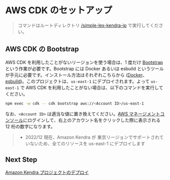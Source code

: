 # AWS CDK のセットアップ

> コマンドはルートディレクトリ [/simple-lex-kendra-jp](/) で実行してください。

## AWS CDK の Bootstrap

AWS CDK を利用したことがないリージョンを使う場合は、1 度だけ [Bootstrap](https://docs.aws.amazon.com/cdk/v2/guide/bootstrapping.html) という作業が必要です。Bootstrap には Docker あるいは esbuild というツールが手元に必要です。インストール方法はそれぞれこちらから ([Docker](https://docs.docker.com/desktop/)、[esbuild](https://esbuild.github.io/getting-started/))。このプロジェクトは、`us-east-1` にデプロイされます。よって `us-east-1` で AWS CDK を利用したことがない場合は、以下のコマンドを実行してください。

```bash
npm exec -w cdk -- cdk bootstrap aws://<Account ID>/us-east-1
```

なお、`<Account ID>` は適当な値に置き換えてください。[AWS マネージメントコンソール](https://console.aws.amazon.com)にログインして、右上のアカウント名をクリックした際に表示される 12 桁の数字になります。

> - 2022/12 現在、Amazon Kendra が 東京リージョンでサポートされていないため、全てのリソースを us-east-1 にデプロイします

## Next Step

[Amazon Kendra プロジェクトのデプロイ](/docs/03_DEPLOY_KENDRA.md)
